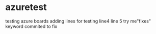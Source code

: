 # azuretest
testing azure boards
adding lines for testing
line4
line 5
try me"fixes" keyword
commited to fix
